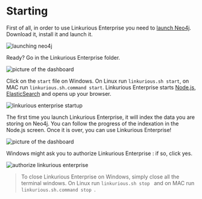 # Starting

First of all, in order to use Linkurious Enterprise you need to [launch Neo4j](http://neo4j.com/download/). Download it, install it and launch it.

![launching neo4j](https://dl.dropboxusercontent.com/s/6sm5ja9ubvw5xhk/14.png?dl=0)

Ready? Go in the Linkurious Enterprise folder.

![picture of the dashboard](https://dl.dropboxusercontent.com/s/ml00vswfi4ggipt/13.png?dl=0)

Click on the ```start``` file on Windows. On Linux run ```linkurious.sh start```, on MAC run ```linkurious.sh.command start```. Linkurious Enterprise starts [Node.js](http://nodejs.org/), [ElasticSearch](http://www.elasticsearch.org/) and opens up your browser.

![linkurious enterprise startup](https://dl.dropboxusercontent.com/s/adrxil2q8ysfry5/16.png?dl=0)

The first time you launch Linkurious Enterprise, it will index the data you are storing on Neo4j. You can follow the progress of the indexation in the Node.js screen. Once it is over, you can use Linkurious Enterprise!

![picture of the dashboard](https://dl.dropboxusercontent.com/s/2ax4yybrbs0x0o5/1.png?dl=0)

Windows might ask you to authorize Linkurious Enterprise : if so, click yes.

![authorize linkurious enterprise](https://dl.dropboxusercontent.com/s/e9phzsvvf7zy991/15.png?dl=0)

> To close Linkurious Enterprise on Windows, simply close all the terminal windows. On Linux run  ```linkurious.sh stop ``` and on MAC run  ```linkurious.sh.command stop ```.


